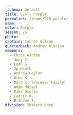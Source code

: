 ```yaml
---
_schema: default
title: S26 - Purple
permalink: /teams/s26-purple/
name:
color: Purple
season: 26
photo:
captain: Connor Wilson
quarterback: Andrew Aldrian
members:
  - Chris Ashton
  - Joey C.
  - Leah G.
  - Jp Hooth
  - Andrew Hoyler
  - Ocho K.
  - Marc K. (Forever Family)
  - Adam Maisel
  - Mike Osorio
  - Cedric R.
  - Brandon T.
division: Shakers Open
---
```

